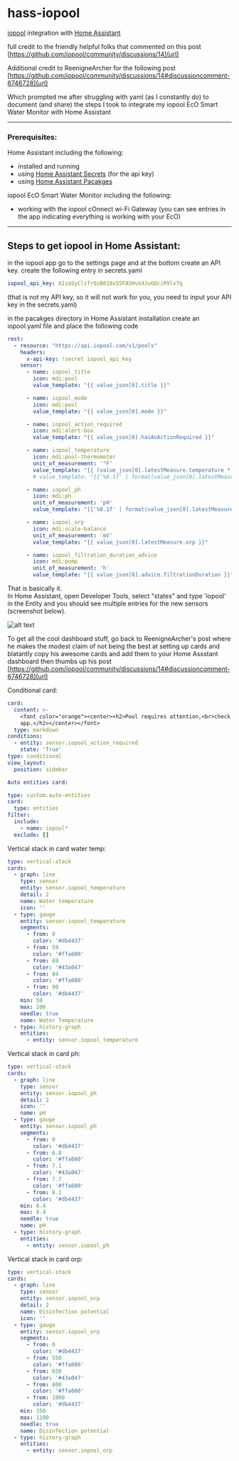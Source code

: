 # hass-iopool
[iopool](https://us.iopool.com/) integration with [Home Assistant](https://www.home-assistant.io/)

full credit to the friendly helpful folks that commented on this post
[https://github.com/iopool/community/discussions/14](url)

Additional credit to ReenigneArcher for the following post
[https://github.com/iopool/community/discussions/14#discussioncomment-6746728](url)

Which prompted me after struggling with yaml (as I constantly do) to document (and share) the steps I took to integrate my iopool EcO Smart Water Monitor with Home Assistant 

___

### Prerequisites:
Home Assistant including the following:
- installed and running
- using [Home Assistant Secrets](https://www.home-assistant.io/docs/configuration/secrets/) (for the api key)
- using [Home Assistant Pacakges](https://www.home-assistant.io/docs/configuration/packages/)
  
iopool EcO Smart Water Monitor including the following:
- working with the iopool cOnnect wi-Fi Gateway (you can see entries in the app indicating everything is working with your EcO)

___
  
## Steps to get iopool in Home Assistant:

in the iopool app go to the settings page and at the bottom create an API key. 
create the following entry in secrets.yaml
```yml
iopool_api_key: AIzaSyClzfrOzB818x55FASHvX4JuGQciR9lv7q
```
(that is not my API key, so it will not work for you,  you need to input your API key in the secrets.yaml)

in the pacakges directory in Home Assistant installation create an iopool.yaml file and place the following code

```yml
rest:
  - resource: "https://api.iopool.com/v1/pools"
    headers:
      x-api-key: !secret iopool_api_key
    sensor:
      - name: iopool_title
        icon: mdi:pool
        value_template: "{{ value_json[0].title }}"

      - name: iopool_mode
        icon: mdi:pool
        value_template: "{{ value_json[0].mode }}"

      - name: iopool_action_required
        icon: mdi:alert-box
        value_template: "{{ value_json[0].hasAnActionRequired }}"

      - name: iopool_temperature
        icon: mdi:pool-thermometer
        unit_of_measurement: '°F'
        value_template: "{{ (value_json[0].latestMeasure.temperature * 9 / 5 + 32) | int }}"  # degrees F
        # value_template: "{{'%0.1f' | format(value_json[0].latestMeasure.temperature) }}"  # degrees C

      - name: iopool_ph
        icon: mdi:ph
        unit_of_measurement: 'pH'
        value_template: "{{'%0.1f' | format(value_json[0].latestMeasure.ph) }}"

      - name: iopool_orp
        icon: mdi:scale-balance
        unit_of_measurement: 'mV'
        value_template: "{{ value_json[0].latestMeasure.orp }}"

      - name: iopool_filtration_duration_advice
        icon: mdi:pump
        unit_of_measurement: 'h'
        value_template: "{{ value_json[0].advice.filtrationDuration }}"
```

That is basically it.  
In Home Assistant, open Developer Tools, select "states" and type 'iopool' in the Entity and you should see multiple entries for the new sensors (screenshot below).

![alt text](https://github.com/effin-new-guy/hass-iopool/blob/main/images/iopool_.png)

To get all the cool dashboard stuff, go back to ReenigneArcher's post where he makes the modest claim of not being the best at setting up cards and blatantly copy his awesome cards and add them to your Home Assstant dashboard then thumbs up his post
[https://github.com/iopool/community/discussions/14#discussioncomment-6746728](url)

Conditional card:
```yml
card:
  content: >-
    <font color="orange"><center><h2>Pool requires attention,<br>check iopool
    app.</h2></center></font>
  type: markdown
conditions:
  - entity: sensor.iopool_action_required
    state: 'True'
type: conditional
view_layout:
  position: sidebar

Auto entities card:

type: custom:auto-entities
card:
  type: entities
filter:
  include:
    - name: iopool*
  exclude: []
```
Vertical stack in card water temp:
```yml
type: vertical-stack
cards:
  - graph: line
    type: sensor
    entity: sensor.iopool_temperature
    detail: 2
    name: Water temperature
    icon: ''
  - type: gauge
    entity: sensor.iopool_temperature
    segments:
      - from: 0
        color: '#db4437'
      - from: 59
        color: '#ffa600'
      - from: 69
        color: '#43a047'
      - from: 84
        color: '#ffa600'
      - from: 90
        color: '#db4437'
    min: 50
    max: 100
    needle: true
    name: Water Temperature
  - type: history-graph
    entities:
      - entity: sensor.iopool_temperature
```
Vertical stack in card ph:
```yml
type: vertical-stack
cards:
  - graph: line
    type: sensor
    entity: sensor.iopool_ph
    detail: 2
    icon: ''
    name: pH
  - type: gauge
    entity: sensor.iopool_ph
    segments:
      - from: 0
        color: '#db4437'
      - from: 6.8
        color: '#ffa600'
      - from: 7.1
        color: '#43a047'
      - from: 7.7
        color: '#ffa600'
      - from: 8.1
        color: '#db4437'
    min: 6.4
    max: 8.4
    needle: true
    name: pH
  - type: history-graph
    entities:
      - entity: sensor.iopool_ph
```
Vertical stack in card orp:
```yml
type: vertical-stack
cards:
  - graph: line
    type: sensor
    entity: sensor.iopool_orp
    detail: 2
    name: Disinfection potential
    icon: ''
  - type: gauge
    entity: sensor.iopool_orp
    segments:
      - from: 0
        color: '#db4437'
      - from: 550
        color: '#ffa600'
      - from: 650
        color: '#43a047'
      - from: 800
        color: '#ffa600'
      - from: 1000
        color: '#db4437'
    min: 350
    max: 1100
    needle: true
    name: Disinfection potential
  - type: history-graph
    entities:
      - entity: sensor.iopool_orp
```


